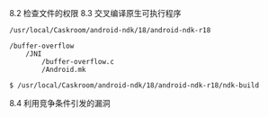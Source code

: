 8.2 检查文件的权限
8.3 交叉编译原生可执行程序

	/usr/local/Caskroom/android-ndk/18/android-ndk-r18

	/buffer-overflow
		/JNI
			/buffer-overflow.c
			/Android.mk

	$ /usr/local/Caskroom/android-ndk/18/android-ndk-r18/ndk-build

8.4 利用竞争条件引发的漏洞

